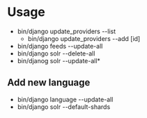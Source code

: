 # Usage


* bin/django update_providers --list	
	* bin/django update_providers --add [id]
* bin/django feeds --update-all
* bin/django solr --delete-all
* bin/djanog solr --update-all* 

## Add new language

* bin/django language --update-all
* bin/django solr --default-shards

